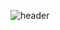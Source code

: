 ![header](https://capsule-render.vercel.app/api?type=waving&color=F6CEE3&height=250&section=header&text=Heonjin6530&fontColor=ffffff&stroke=6E6E6E)

